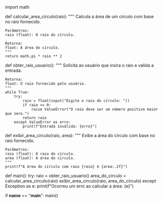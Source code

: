import math

def calcular_area_circulo(raio):
    """
    Calcula a área de um círculo com base no raio fornecido.

    Parâmetros:
    raio (float): O raio do círculo.

    Retorna:
    float: A área do círculo.
    """
    return math.pi * raio ** 2

def obter_raio_usuario():
    """
    Solicita ao usuário que insira o raio e valida a entrada.

    Retorna:
    float: O raio fornecido pelo usuário.
    """
    while True:
        try:
            raio = float(input("Digite o raio do círculo: "))
            if raio <= 0:
                raise ValueError("O raio deve ser um número positivo maior que zero.")
            return raio
        except ValueError as erro:
            print(f"Entrada inválida: {erro}")

def exibir_area_circulo(raio, area):
    """
    Exibe a área do círculo com base no raio fornecido.

    Parâmetros:
    raio (float): O raio do círculo.
    area (float): A área do círculo.
    """
    print(f"A área do círculo com raio {raio} é {area:.2f}")

def main():
    try:
        raio = obter_raio_usuario()
        area_do_circulo = calcular_area_circulo(raio)
        exibir_area_circulo(raio, area_do_circulo)
    except Exception as e:
        print(f"Ocorreu um erro ao calcular a área: {e}")

if __name__ == "__main__":
    main()

